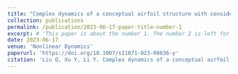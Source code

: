 ```yaml
---
title: "Complex dynamics of a conceptual airfoil structure with consideration of extreme flight conditions"
collection: publications
permalink: /publication/2023-06-17-paper-title-number-1
excerpt: # 'This paper is about the number 1. The number 2 is left for future work.'
date: 2023-06-17
venue: 'Nonlinear Dynamics'
paperurl: 'https://doi.org/10.1007/s11071-023-08636-y'
citation: 'Liu Q, Xu Y, Li Y. Complex dynamics of a conceptual airfoil structure with consideration of extreme flight conditions[J]. Nonlinear Dynamics, 2023, 111(16): 14991-15010.'
---
```

